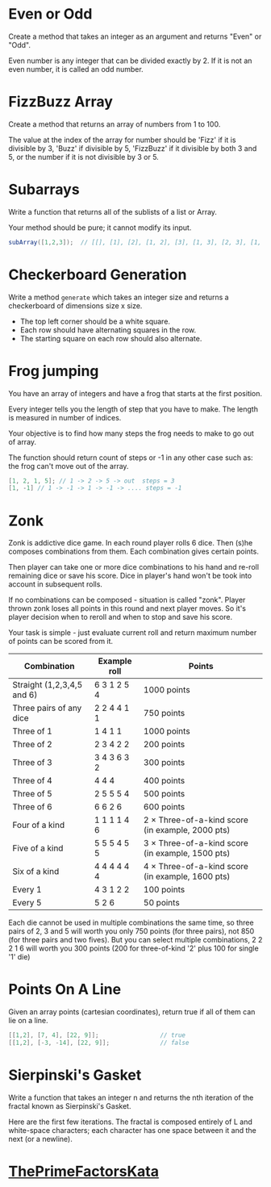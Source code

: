 # Even or Odd #

Create a method that takes an integer as an argument and returns "Even" or "Odd".

Even number is any integer that can be divided exactly by 2. If it is not an even number, it is called an odd number.


# FizzBuzz Array #

Create a method that returns an array of numbers from 1 to 100.

The value at the index of the array for number should be 'Fizz' if it is divisible by 3, 'Buzz' if divisible by 5, 'FizzBuzz' if it divisible by both 3 and 5, or the number if it is not divisible by 3 or 5.


# Subarrays #

Write a function that returns all of the sublists of a list or Array.

Your method should be pure; it cannot modify its input.

```java
subArray([1,2,3]);  // [[], [1], [2], [1, 2], [3], [1, 3], [2, 3], [1, 2, 3]]
```


# Checkerboard Generation #

Write a method `generate` which takes an integer size and returns a checkerboard of dimensions size x size.

 - The top left corner should be a white square.
 - Each row should have alternating squares in the row.
 - The starting square on each row should also alternate.


# Frog jumping #

You have an array of integers and have a frog that starts at the first position.

Every integer tells you the length of step that you have to make. The length is measured in number of indices.

Your objective is to find how many steps the frog needs to make to go out of array.

The function should return count of steps or -1 in any other case such as: the frog can't move out of the array.

```java
[1, 2, 1, 5]; // 1 -> 2 -> 5 -> out  steps = 3 
[1, -1] // 1 -> -1 -> 1 -> -1 -> .... steps = -1
```


# Zonk #

Zonk is addictive dice game. In each round player rolls 6 dice. Then (s)he composes combinations from them. Each combination gives certain points.

Then player can take one or more dice combinations to his hand and re-roll remaining dice or save his score. Dice in player's hand won't be took into account in subsequent rolls.

If no combinations can be composed - situation is called "zonk". Player thrown zonk loses all points in this round and next player moves. So it's player decision when to reroll and when to stop and save his score.

Your task is simple - just evaluate current roll and return maximum number of points can be scored from it.

Combination | Example roll | Points
--- | --- | ---
Straight (1,2,3,4,5 and 6) | 6 3 1 2 5 4 | 1000 points
Three pairs of any dice | 2 2 4 4 1 1 | 750 points
Three of 1 | 1 4 1 1 | 1000 points
Three of 2 | 2 3 4 2 2 | 200 points
Three of 3 | 3 4 3 6 3 2 | 300 points
Three of 4 | 4 4 4 | 400 points
Three of 5 | 2 5 5 5 4 | 500 points
Three of 6 | 6 6 2 6 | 600 points
Four of a kind | 1 1 1 1 4 6 | 2 × Three-of-a-kind score (in example, 2000 pts)
Five of a kind | 5 5 5 4 5 5 | 3 × Three-of-a-kind score (in example, 1500 pts)
Six of a kind | 4 4 4 4 4 4 | 4 × Three-of-a-kind score (in example, 1600 pts)
Every 1 | 4 3 1 2 2 | 100 points
Every 5 | 5 2 6 | 50 points

Each die cannot be used in multiple combinations the same time, so three pairs of 2, 3 and 5 will worth you only 750 points (for three pairs), not 850 (for three pairs and two fives). But you can select multiple combinations, 2 2 2 1 6 will worth you 300 points (200 for three-of-kind '2' plus 100 for single '1' die)


# Points On A Line #

Given an array points (cartesian coordinates), return true if all of them can lie on a line.

```java
[[1,2], [7, 4], [22, 9]];                 // true
[[1,2], [-3, -14], [22, 9]];              // false
```


# Sierpinski's Gasket #

Write a function that takes an integer n and returns the nth iteration of the fractal known as Sierpinski's Gasket.

Here are the first few iterations. The fractal is composed entirely of L and white-space characters; each character has one space between it and the next (or a newline).


# [ThePrimeFactorsKata](http://www.butunclebob.com/ArticleS.UncleBob.ThePrimeFactorsKata "ThePrimeFactorsKata") #